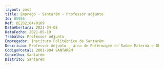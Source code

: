 ```yaml
--- 
layout: post
title: Emprego - Santarém - Professor adjunto
Id: 85956
Ref: OE202104/0169
DataAbertura: 2021-04-08
DataFecho: 2021-05-19
Trabalho: Professor adjunto
Empregador: Instituto Politécnico de Santarém
Descricao: Professor Adjunto   área de Enfermagem de Saúde Materna e Obstétrica, da Escola Superior de Saúde
CodigoPostal: 2001-904 SANTARÉM
Concelho: Santarém
Distrito: Santarém
--- 
```

